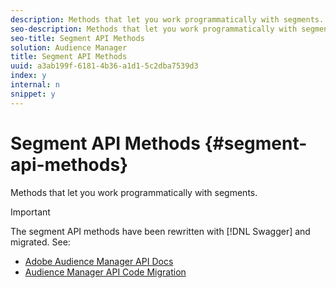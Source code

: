 ```yaml
---
description: Methods that let you work programmatically with segments.
seo-description: Methods that let you work programmatically with segments.
seo-title: Segment API Methods
solution: Audience Manager
title: Segment API Methods
uuid: a3ab199f-6181-4b36-a1d1-5c2dba7539d3
index: y
internal: n
snippet: y
---
```


# Segment API Methods {#segment-api-methods}

Methods that let you work programmatically with segments.

>[!IMPORTANT]
>
>The segment API methods have been rewritten with [!DNL Swagger] and migrated. See:
>
>* [Adobe Audience Manager API Docs](https://bank.demdex.com/portal/swagger/index.html) 
>* [Audience Manager API Code Migration](https://marketing.adobe.com/resources/help/en_US/aam/c_api_swagger.html)